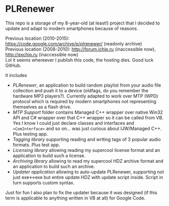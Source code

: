 # PLRenewer

This repo is a storage of my 8-year-old (at least!) project that I decided to update and adapt to modern smartphones because of reasons.

Previous location (2010-2015): https://code.google.com/archive/p/plrenewer/ (readonly archive) <br/>
Previous location (2008-2010): http://forum.ichip.ru (inaccessible now), http://exchip.ru (inaccessible now) <br/>
Lol it seems whereever I publish this code, the hosting dies. Good luck GitHub.

It includes 

- *PLRenewer*, an application to build random playlist from your audio file collection and push it to a device (oldfags, do you remember the hardware MP3 players?). Currently adapted to work over MTP (WPD) protocol which is required by modern smartphones not representing themselves as a flash drive.
- *MTP Support* folder contains Managed C++ wrapper over native Win32 API and C# wrapper over that C++ wrapper so it can be called from VB. Yes I know I could just declare classes and interfaces and `<ComInterface>` and so on... was just curious about IJW/Managed C++. Plus testing app.
- *Tagging library* supporting reading and writing tags of 3 popular audio formats. Plus test app.
- *Licensing library* allowing reading my supercool license format and an application to build such a license.
- *Archiving library* allowing to read my supercool HDZ archive format and an application to build such an archive.
- *Updater application* allowing to auto-update PLRenewer, supporting not just exe<->exe but entire update HDZ with update script inside. Script in turn supports custom syntax.

Just for fun I also plan to fix the updater because it was designed (if this term is applicable to anything written in VB at all) for Google Code.

